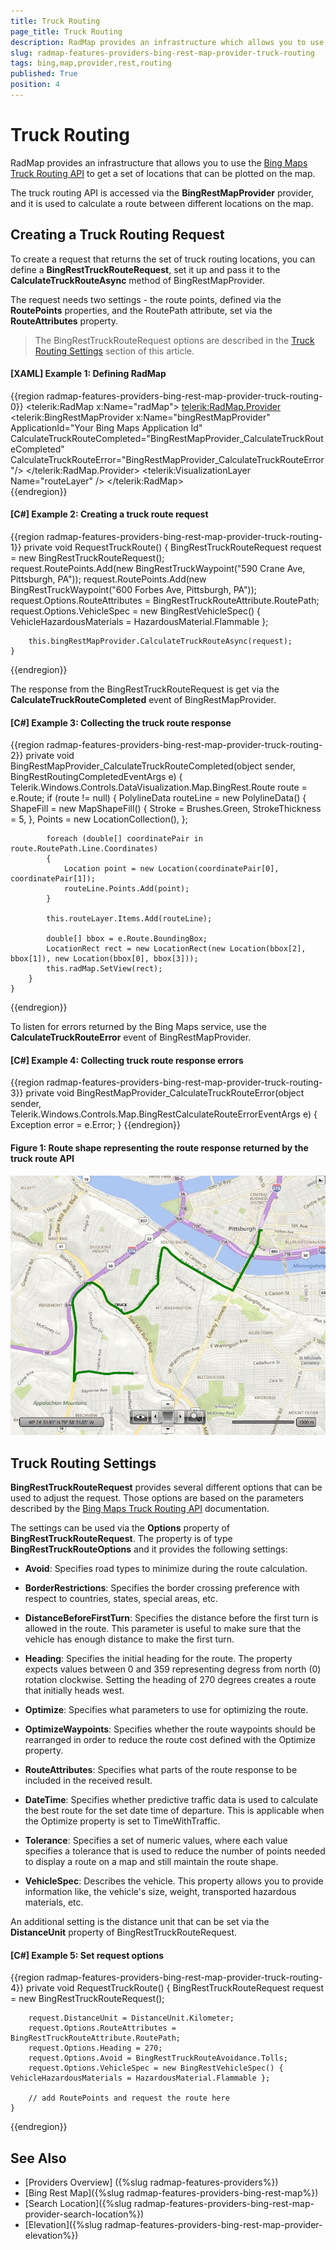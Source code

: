```yaml
---
title: Truck Routing
page_title: Truck Routing
description: RadMap provides an infrastructure which allows you to use the Bing Maps Truck Routing API via BingRestMapProvider.
slug: radmap-features-providers-bing-rest-map-provider-truck-routing
tags: bing,map,provider,rest,routing
published: True
position: 4
---
```


# Truck Routing

RadMap provides an infrastructure that allows you to use the [Bing Maps Truck Routing API](https://docs.microsoft.com/en-us/bingmaps/rest-services/routes/calculate-a-truck-route) to get a set of locations that can be plotted on the map. 

The truck routing API is accessed via the __BingRestMapProvider__ provider, and it is used to calculate a route between different locations on the map.

## Creating a Truck Routing Request

To create a request that returns the set of truck routing locations, you can define a __BingRestTruckRouteRequest__, set it up and pass it to the __CalculateTruckRouteAsync__ method of BingRestMapProvider.

The request needs two settings - the route points, defined via the __RoutePoints__ properties, and the RoutePath attribute, set via the __RouteAttributes__ property.

> The BingRestTruckRouteRequest options are described in the [Truck Routing Settings](#truck-routing-settings) section of this article.

#### __[XAML] Example 1: Defining RadMap__
{{region radmap-features-providers-bing-rest-map-provider-truck-routing-0}}
	<telerik:RadMap x:Name="radMap">
		<telerik:RadMap.Provider>
			<telerik:BingRestMapProvider x:Name="bingRestMapProvider" 
										 ApplicationId="Your Bing Maps Application Id" 																				  										
										 CalculateTruckRouteCompleted="BingRestMapProvider_CalculateTruckRouteCompleted"
										 CalculateTruckRouteError="BingRestMapProvider_CalculateTruckRouteError"/>
		</telerik:RadMap.Provider>
		<telerik:VisualizationLayer Name="routeLayer" />
	</telerik:RadMap>	
{{endregion}}

#### __[C#] Example 2: Creating a truck route request__
{{region radmap-features-providers-bing-rest-map-provider-truck-routing-1}}	
	private void RequestTruckRoute()
	{
		BingRestTruckRouteRequest request = new BingRestTruckRouteRequest();		
		request.RoutePoints.Add(new BingRestTruckWaypoint("590 Crane Ave, Pittsburgh, PA"));
		request.RoutePoints.Add(new BingRestTruckWaypoint("600 Forbes Ave, Pittsburgh, PA"));
		request.Options.RouteAttributes = BingRestTruckRouteAttribute.RoutePath;            
		request.Options.VehicleSpec = new BingRestVehicleSpec() { VehicleHazardousMaterials = HazardousMaterial.Flammable };

		this.bingRestMapProvider.CalculateTruckRouteAsync(request);
	}
{{endregion}}

The response from the BingRestTruckRouteRequest is get via the __CalculateTruckRouteCompleted__ event of BingRestMapProvider.

#### __[C#] Example 3: Collecting the truck route response__
{{region radmap-features-providers-bing-rest-map-provider-truck-routing-2}}
	private void BingRestMapProvider_CalculateTruckRouteCompleted(object sender, BingRestRoutingCompletedEventArgs e)
	{
		Telerik.Windows.Controls.DataVisualization.Map.BingRest.Route route = e.Route;
		if (route != null)
		{
			PolylineData routeLine = new PolylineData()
			{
				ShapeFill = new MapShapeFill() { Stroke = Brushes.Green, StrokeThickness = 5, },
				Points = new LocationCollection(),
			};
							
			foreach (double[] coordinatePair in route.RoutePath.Line.Coordinates)
			{
				Location point = new Location(coordinatePair[0], coordinatePair[1]);
				routeLine.Points.Add(point);
			}

			this.routeLayer.Items.Add(routeLine);

			double[] bbox = e.Route.BoundingBox;
			LocationRect rect = new LocationRect(new Location(bbox[2], bbox[1]), new Location(bbox[0], bbox[3]));
			this.radMap.SetView(rect);
		}
	}
{{endregion}}

To listen for errors returned by the Bing Maps service, use the __CalculateTruckRouteError__ event of BingRestMapProvider.

#### __[C#] Example 4: Collecting truck route response errors__
{{region radmap-features-providers-bing-rest-map-provider-truck-routing-3}}
	private void BingRestMapProvider_CalculateTruckRouteError(object sender, Telerik.Windows.Controls.Map.BingRestCalculateRouteErrorEventArgs e)
	{
		Exception error = e.Error;
	}
{{endregion}}

#### Figure 1: Route shape representing the route response returned by the truck route API
![WPF RadMap Route shape representing the route response returned by the truck route API](images/radmap-features-providers-bing-rest-map-provider-truck-routing-0.png)

## Truck Routing Settings

__BingRestTruckRouteRequest__ provides several different options that can be used to adjust the request. Those options are based on the parameters described by the [Bing Maps Truck Routing API](https://docs.microsoft.com/en-us/bingmaps/rest-services/routes/calculate-a-truck-route) documentation.

The settings can be used via the __Options__ property of __BingRestTruckRouteRequest__. The property is of type __BingRestTruckRouteOptions__ and it provides the following settings:

* __Avoid__: Specifies road types to minimize during the route calculation.

* __BorderRestrictions__: Specifies the border crossing preference with respect to countries, states, special areas, etc.

* __DistanceBeforeFirstTurn__: Specifies the distance before the first turn is allowed in the route. This parameter is useful to make sure that the vehicle has enough distance to make the first turn.

* __Heading__: Specifies the initial heading for the route. The property expects values between 0 and 359 representing degress from north (0) rotation clockwise. Setting the heading of 270 degrees creates a route that initially heads west.

* __Optimize__: Specifies what parameters to use for optimizing the route.

* __OptimizeWaypoints__: Specifies whether the route waypoints should be rearranged in order to reduce the route cost defined with the Optimize property.

* __RouteAttributes__: Specifies what parts of the route response to be included in the received result.

* __DateTime__: Specifies whether predictive traffic data is used to calculate the best route for the set date time of departure. This is applicable when the Optimize property is set to TimeWithTraffic.

* __Tolerance__: Specifies a set of numeric values, where each value specifies a tolerance that is used to reduce the number of points needed to display a route on a map and still maintain the route shape. 

* __VehicleSpec__: Describes the vehicle. This property allows you to provide information like, the vehicle's size, weight, transported hazardous materials, etc.

An additional setting is the distance unit that can be set via the __DistanceUnit__ property of BingRestTruckRouteRequest.

#### __[C#] Example 5: Set request options__
{{region radmap-features-providers-bing-rest-map-provider-truck-routing-4}}	
	private void RequestTruckRoute()
	{
		BingRestTruckRouteRequest request = new BingRestTruckRouteRequest();		
	
		request.DistanceUnit = DistanceUnit.Kilometer;	
		request.Options.RouteAttributes = BingRestTruckRouteAttribute.RoutePath;            
		request.Options.Heading = 270;
		request.Options.Avoid = BingRestTruckRouteAvoidance.Tolls;
		request.Options.VehicleSpec = new BingRestVehicleSpec() { VehicleHazardousMaterials = HazardousMaterial.Flammable };
		
		// add RoutePoints and request the route here
	}
{{endregion}}

## See Also
 * [Providers Overview] ({%slug radmap-features-providers%})
 * [Bing Rest Map]({%slug radmap-features-providers-bing-rest-map%})
 * [Search Location]({%slug radmap-features-providers-bing-rest-map-provider-search-location%})
 * [Elevation]({%slug  radmap-features-providers-bing-rest-map-provider-elevation%})
